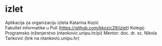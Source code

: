 # izlet
Aplikacija za organizaciju izleta Katarina Kozić  
Fakultet informatike u Puli (https://github.com/kkozic29/izlet) 
Kolegij: Programsko inženjerstvo (ntankovic.unipu.hr/pi)
Mentor: doc. dr. sc. Nikola Tanković (link na ntankovic.unipu.hr)
